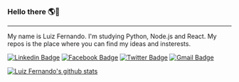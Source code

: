 ### Hello there 🌎💢
---
My name is Luiz Fernando. I'm studying Python, Node.js and React. My repos is the place where you can find my ideas and insterests.

[![Linkedin Badge](https://img.shields.io/badge/-@ssluizf-3f51b5?style=flat-square&labelColor=3f51b5&logo=linkedin&logoColor=white&link=https://www.linkedin.com/in/ssluizf/)](https://www.linkedin.com/in/ssluizf/)
[![Facebook Badge](https://img.shields.io/badge/-@ssluizf-3f51b5?style=flat-square&labelColor=3f51b5&logo=facebook&logoColor=white&link=https://www.facebook.com/ssluizf)](https://www.facebook.com/ssluizf)
[![Twitter Badge](https://img.shields.io/badge/-@ssluizf-3f51b5?style=flat-square&labelColor=3f51b5&logo=twitter&logoColor=white&link=https://twitter.com/ssluizf)](https://twitter.com/ssluizf)
[![Gmail Badge](https://img.shields.io/badge/-@ssl_log-3f51b5?style=flat-square&labelColor=3f51b5&logo=gmail&logoColor=white&link=mailto:ssl_log@outlook.com)](mailto:ssl_log@outlook.com)
<!--
**ssluizf/ssluizf** is a ✨ _special_ ✨ repository because its `README.md` (this file) appears on your GitHub profile.

Here are some ideas to get you started:

- 🔭 I’m currently working on ...
- 🌱 I’m currently learning ...
- 👯 I’m looking to collaborate on ...
- 🤔 I’m looking for help with ...
- 💬 Ask me about ...
- 📫 How to reach me: ...
- 😄 Pronouns: ...
- ⚡ Fun fact: ...
-->

[![Luiz Fernando's github stats](https://github-readme-stats.vercel.app/api?username=ssluizf)](https://github.com/ssluizf)
